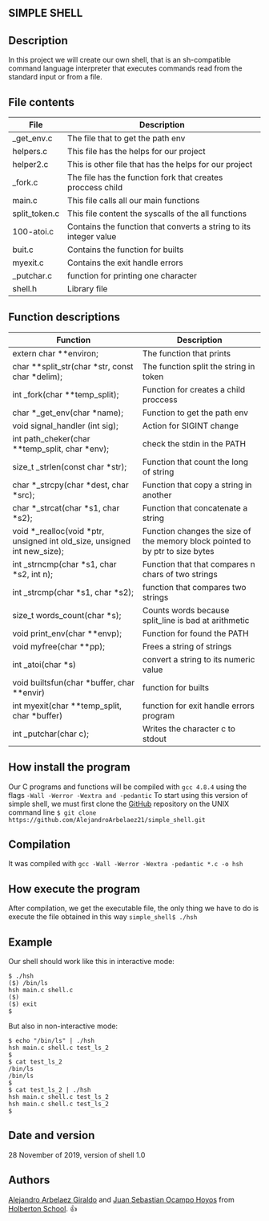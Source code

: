 ## SIMPLE SHELL ##

## Description

In this project we will create our own shell, that is an sh-compatible command language interpreter that executes
commands read from the standard input or from a file.

## File contents

|               File                    |              Description              |
| ------------------------------------- | ------------------------------------- |
| _get_env.c                            | The file that to get the path env     |
| helpers.c                             | This file has the helps for our project |
| helper2.c                             | This is other file that has the helps for our project |
| _fork.c                               | The file has the function fork that creates proccess child |
| main.c                                | This file calls all our main functions |
| split_token.c                         | This file content the syscalls of the all functions |
| 100-atoi.c                            | Contains the function that converts a string to its integer value |
| buit.c                                | Contains the function for builts      |
| myexit.c                              | Contains the exit handle errors       |
| _putchar.c                            | function for printing one character   |
| shell.h                               | Library file                          |

## Function descriptions

|            Function                   |              Description              |
| ------------------------------------- | ------------------------------------- |
| extern char **environ;                | The function that prints              |
| char **split_str(char *str, const char *delim); | The function split the string in token |
| int _fork(char **temp_split);         | Function for creates a child proccess |
| char *_get_env(char *name);            | Function to get the path env          |
| void signal_handler (int sig);        | Action for SIGINT change              |
| int path_cheker(char **temp_split, char *env); | check the stdin in the PATH  |
| size_t _strlen(const char *str);      | Function that count the long of string |
| char *_strcpy(char *dest, char *src); | Function that copy a string in another |
| char *_strcat(char *s1, char *s2);    | Function that concatenate a string     |
| void *_realloc(void *ptr, unsigned int old_size, unsigned int new_size);| Function changes the size of the memory block pointed to by ptr to size bytes |
| int _strncmp(char *s1, char *s2, int n); | Function that that compares n chars of two strings |
| int _strcmp(char *s1, char *s2);      | function that compares two strings    |
| size_t words_count(char *s);          | Counts words because split_line is bad at arithmetic |
| void print_env(char **envp);          | Function for found the PATH |
| void myfree(char **pp);               | Frees a string of strings              |
| int _atoi(char *s)                    | convert a string to its numeric value |
| void builtsfun(char  *buffer, char **envir) | function for builts             |
| int myexit(char **temp_split, char *buffer) | function for exit handle errors program |
| int _putchar(char c);                 | Writes the character c to stdout      |

## How install the program

Our C programs and functions will be compiled with `gcc 4.8.4` using the flags `-Wall -Werror -Wextra and -pedantic`
To start using this version of simple shell, we must first clone the [GitHub](https://github.com/AlejandroArbelaez21/simple_shell) repository on the UNIX command line
`$ git clone https://github.com/AlejandroArbelaez21/simple_shell.git`

## Compilation

It was compiled with `gcc -Wall -Werror -Wextra -pedantic *.c -o hsh`

## How execute the program

After compilation, we get the executable file, the only thing we have to do is execute the file obtained in this way
`simple_shell$ ./hsh`

## Example

Our shell should work like this in interactive mode:

```
$ ./hsh
($) /bin/ls
hsh main.c shell.c
($)
($) exit
$
```

But also in non-interactive mode:

```
$ echo "/bin/ls" | ./hsh
hsh main.c shell.c test_ls_2
$
$ cat test_ls_2
/bin/ls
/bin/ls
$
$ cat test_ls_2 | ./hsh
hsh main.c shell.c test_ls_2
hsh main.c shell.c test_ls_2
$
```

## Date and version

28 November of 2019, version of shell 1.0

## Authors

[Alejandro Arbelaez Giraldo](https://github.com/AlejandroArbelaez21) and [Juan Sebastian Ocampo Hoyos](https://github.com/darkares23) from [Holberton School](https://www.holbertonschool.com/). :+1:
